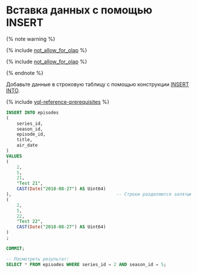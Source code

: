 # Вставка данных с помощью INSERT

{% note warning %}

{% include [not_allow_for_olap](../../_includes/not_allow_for_olap_text.md) %}

{% include [not_allow_for_olap](../../_includes/ways_add_data_to_olap.md) %}

{% endnote %}

Добавьте данные в строковую таблицу с помощью конструкции [INSERT INTO](../../yql/reference/syntax/insert_into.md).

{% include [yql-reference-prerequisites](_includes/yql_tutorial_prerequisites.md) %}

```sql
INSERT INTO episodes
(
    series_id,
    season_id,
    episode_id,
    title,
    air_date
)
VALUES
(
    2,
    5,
    21,
    "Test 21",
    CAST(Date("2018-08-27") AS Uint64)
),                                        -- Строки разделяются запятыми.
(
    2,
    5,
    22,
    "Test 22",
    CAST(Date("2018-08-27") AS Uint64)
)
;

COMMIT;

-- Посмотреть результат:
SELECT * FROM episodes WHERE series_id = 2 AND season_id = 5;
```
